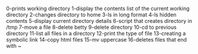 0-prints working directory
1-display the contents list of the current working directory
2-changes directory to home
3-ls in long format
4-ls hidden contents
5-display current directory details
6-script that creates directory in /tmp
7-move a file
8-delete betty
9-delete directory
10-cd to previous directory
11-list all files in a directory
12-print the type of file
13-creating a symbolic link
14-copy html files
15-mv uppercase
16-deletes files that end with ~
